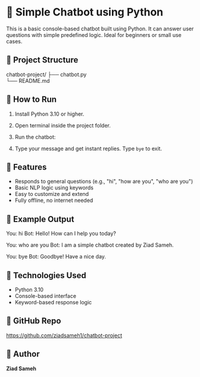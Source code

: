 # 🤖 Simple Chatbot using Python

This is a basic console-based chatbot built using Python. It can answer user questions with simple predefined logic. Ideal for beginners or small use cases.

## 📁 Project Structure

chatbot-project/
├── chatbot.py  
└── README.md

## 🚀 How to Run

1. Install Python 3.10 or higher.
2. Open terminal inside the project folder.
3. Run the chatbot:


4. Type your message and get instant replies. Type `bye` to exit.

## 🧠 Features

- Responds to general questions (e.g., "hi", "how are you", "who are you")
- Basic NLP logic using keywords
- Easy to customize and extend
- Fully offline, no internet needed

## 👀 Example Output

You: hi
Bot: Hello! How can I help you today?

You: who are you
Bot: I am a simple chatbot created by Ziad Sameh.

You: bye
Bot: Goodbye! Have a nice day.


## 🧰 Technologies Used

- Python 3.10
- Console-based interface
- Keyword-based response logic

## 🔗 GitHub Repo

https://github.com/ziadsameh1/chatbot-project

## 👤 Author

**Ziad Sameh**  


